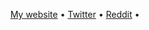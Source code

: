 <p align="center">
    <a href="">My website</a> •
    <a href="">Twitter</a> •
    <a href="">Reddit</a> •
</p>
